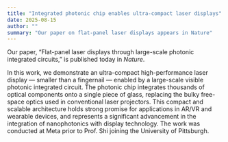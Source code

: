 ```yaml
---
title: "Integrated photonic chip enables ultra-compact laser displays"
date: 2025-08-15
author: ""
summary: "Our paper on flat-panel laser displays appears in Nature"
---
```

Our paper, “Flat-panel laser displays through large-scale photonic integrated circuits,” is published today in *Nature*.  
<!--more-->

In this work, we demonstrate an ultra-compact high-performance laser display — smaller than a fingernail — enabled by a large-scale visible photonic integrated circuit. The photonic chip integrates thousands of optical components onto a single piece of glass, replacing the bulky free-space optics used in conventional laser projectors. This compact and scalable architecture holds strong promise for applications in AR/VR and wearable devices, and represents a significant advancement in the integration of nanophotonics with display technology. The work was conducted at Meta prior to Prof. Shi joining the University of Pittsburgh.
